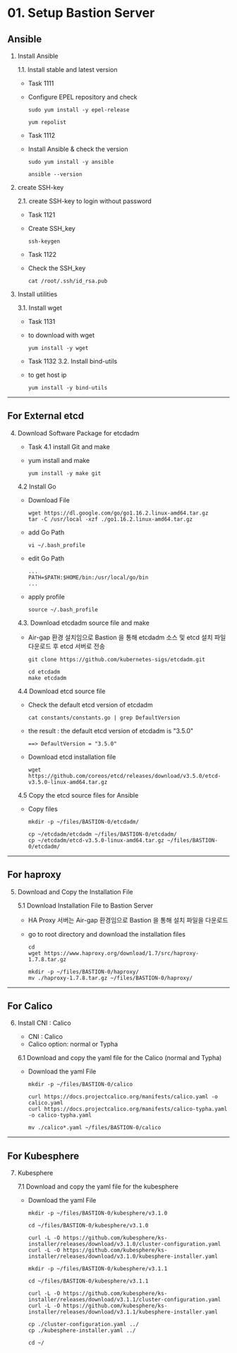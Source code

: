 # **01. Setup Bastion Server**

## **Ansible**

1. Install Ansible 
          
    1.1. Install stable and latest version
          
    - Task 1111 
    - Configure EPEL repository and check
          
          sudo yum install -y epel-release
          
          yum repolist
          
    - Task 1112
    - Install Ansible & check the version

          sudo yum install -y ansible
          
          ansible --version

2. create SSH-key
          
    2.1. create SSH-key to login without password

    - Task 1121
    - Create SSH_key 
          
          ssh-keygen

    - Task 1122
    - Check the SSH_key 

          cat /root/.ssh/id_rsa.pub
          
3. Install utilities
          
    3.1. Install wget


    - Task 1131
    - to download with wget 
          
          yum install -y wget


    - Task 1132
    3.2. Install bind-utils
                   
    - to get host ip 
          
          yum install -y bind-utils
---
## **For External etcd**

4. Download Software Package for etcdadm
    

    - Task 
    4.1 install Git and make
    - yum install and make

          yum install -y make git

    4.2 Install Go
    - Download File

          wget https://dl.google.com/go/go1.16.2.linux-amd64.tar.gz
          tar -C /usr/local -xzf ./go1.16.2.linux-amd64.tar.gz

    - add Go Path

          vi ~/.bash_profile

    - edit Go Path
    
          ...
          PATH=$PATH:$HOME/bin:/usr/local/go/bin
          ...
    
    - apply profile 

          source ~/.bash_profile

    4.3. Download etcdadm source file and make
    - Air-gap 환경 설치임으로 Bastion 을 통해 etcdadm 소스 및 etcd 설치 파일 다운로드 후 etcd 서버로 전송

          git clone https://github.com/kubernetes-sigs/etcdadm.git

          cd etcdadm
          make etcdadm 

    4.4 Download etcd source file

    - Check the default etcd version of etcdadm
    
          cat constants/constants.go | grep DefaultVersion

    - the result : the default etcd version of etcdadm is "3.5.0"

          ==> DefaultVersion = "3.5.0"

    - Download etcd installation file

          wget https://github.com/coreos/etcd/releases/download/v3.5.0/etcd-v3.5.0-linux-amd64.tar.gz
          
    
    4.5 Copy the etcd source files for Ansible

    - Copy files
    
          mkdir -p ~/files/BASTION-0/etcdadm/

          cp ~/etcdadm/etcdadm ~/files/BASTION-0/etcdadm/
          cp ~/etcdadm/etcd-v3.5.0-linux-amd64.tar.gz ~/files/BASTION-0/etcdadm/


---
## **For haproxy**

5. Download and Copy the Installation File

    5.1 Download Installation File to Bastion Server
    - HA Proxy 서버는 Air-gap 환경임으로 Bastion 을 통해 설치 파일을 다운로드
    - go to root directory and download the installation files
          
          cd 
          wget https://www.haproxy.org/download/1.7/src/haproxy-1.7.8.tar.gz

          mkdir -p ~/files/BASTION-0/haproxy/
          mv ./haproxy-1.7.8.tar.gz ~/files/BASTION-0/haproxy/

---
## **For Calico**

6. Install CNI : Calico
    - CNI : Calico
    - Calico option: normal or Typha

    6.1 Download and copy the yaml file for the Calico (normal and Typha)
    - Download the yaml File

          mkdir -p ~/files/BASTION-0/calico

          curl https://docs.projectcalico.org/manifests/calico.yaml -o calico.yaml
          curl https://docs.projectcalico.org/manifests/calico-typha.yaml -o calico-typha.yaml

          mv ./calico*.yaml ~/files/BASTION-0/calico

---
## **For Kubesphere**

7. Kubesphere

    7.1 Download and copy the yaml file for the kubesphere
    - Download the yaml File
     
          mkdir -p ~/files/BASTION-0/kubesphere/v3.1.0

          cd ~/files/BASTION-0/kubesphere/v3.1.0

          curl -L -O https://github.com/kubesphere/ks-installer/releases/download/v3.1.0/cluster-configuration.yaml
          curl -L -O https://github.com/kubesphere/ks-installer/releases/download/v3.1.0/kubesphere-installer.yaml

          mkdir -p ~/files/BASTION-0/kubesphere/v3.1.1

          cd ~/files/BASTION-0/kubesphere/v3.1.1

          curl -L -O https://github.com/kubesphere/ks-installer/releases/download/v3.1.1/cluster-configuration.yaml
          curl -L -O https://github.com/kubesphere/ks-installer/releases/download/v3.1.1/kubesphere-installer.yaml

          cp ./cluster-configuration.yaml ../  
          cp ./kubesphere-installer.yaml ../

          cd ~/
